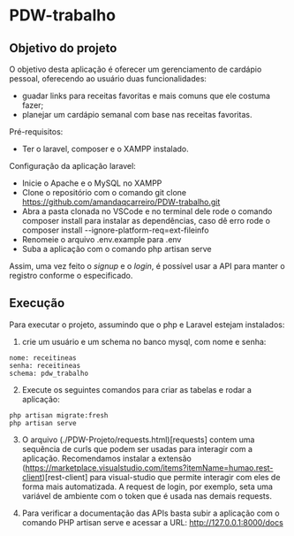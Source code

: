 # PDW-trabalho

## Objetivo do projeto

O objetivo desta aplicação é oferecer um gerenciamento de cardápio pessoal,
oferecendo ao usuário duas funcionalidades:
- guadar links para receitas favoritas e mais comuns que ele costuma fazer;
- planejar um cardápio semanal com base nas receitas favoritas.

Pré-requisitos:
- Ter o laravel, composer e o XAMPP instalado.

Configuração da aplicação laravel:

- Inicie o Apache e o MySQL no XAMPP
- Clone o repositório com o comando git clone https://github.com/amandaqcarreiro/PDW-trabalho.git
- Abra a pasta clonada no VSCode e no terminal dele rode o comando composer install para instalar as dependências, caso dê erro rode o composer install --ignore-platform-req=ext-fileinfo
- Renomeie o arquivo .env.example para .env
- Suba a aplicação com o comando php artisan serve

Assim, uma vez feito o _signup_ e o _login_, é possível usar a API para manter
o registro conforme o especificado.

## Execução

Para executar o projeto, assumindo que o php e Laravel estejam instalados:
1. crie um usuário e um schema no banco mysql, com nome e senha:
```
nome: receitineas
senha: receitineas
schema: pdw_trabalho
```

2. Execute os seguintes comandos para criar as tabelas e rodar a aplicação:
```
php artisan migrate:fresh
php artisan serve
```

3. O arquivo (./PDW-Projeto/requests.html)[requests] contem uma sequência
de curls que podem ser usadas para interagir com a aplicação.
Recomendamos instalar a extensão
(https://marketplace.visualstudio.com/items?itemName=humao.rest-client)[rest-client]
para visual-studio que permite interagir com eles de forma mais automatizada.
A request de login, por exemplo, seta uma variável de ambiente com o token que é
usada nas demais requests.

4. Para verificar a documentação das APIs basta subir a aplicação com o comando PHP artisan serve
e acessar a URL: http://127.0.0.1:8000/docs
